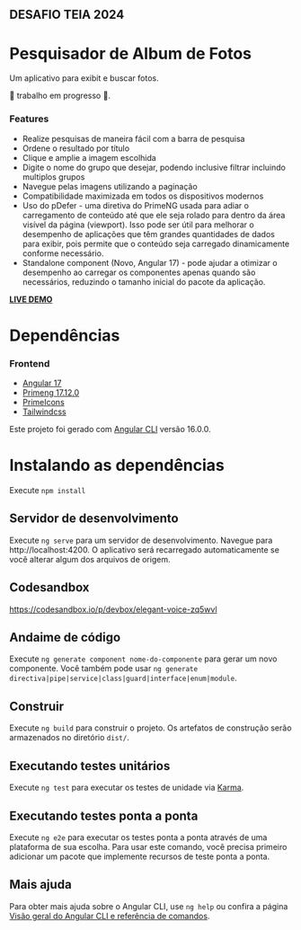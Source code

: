 ## DESAFIO TEIA 2024

# Pesquisador de Album de Fotos

Um aplicativo para exibit e buscar fotos.

🚧 trabalho em progresso 🚧.

### Features

- Realize pesquisas de maneira fácil com a barra de pesquisa
- Ordene o resultado por título
- Clique e amplie a imagem escolhida
- Digite o nome do grupo que desejar, podendo inclusive filtrar incluindo multiplos grupos
- Navegue pelas imagens utilizando a paginação
- Compatibilidade maximizada em todos os dispositivos modernos
- Uso do pDefer - uma diretiva do PrimeNG usada para adiar o carregamento de conteúdo até que ele seja rolado para dentro da área visível da página (viewport). Isso pode ser útil para melhorar o desempenho de aplicações que têm grandes quantidades de dados para exibir, pois permite que o conteúdo seja carregado dinamicamente conforme necessário.
- Standalone component (Novo, Angular 17) - pode ajudar a otimizar o desempenho ao carregar os componentes apenas quando são necessários, reduzindo o tamanho inicial do pacote da aplicação.


**[LIVE DEMO](https://zq5wvl-4200.csb.app//)**

# **Dependências**

### **Frontend**
- [Angular 17](https://angular.io/)
- [Primeng 17.12.0](https://primeng.org/)
- [PrimeIcons](https://primeng.org/icons)
- [Tailwindcss](https://tailwindcss.com/)

Este projeto foi gerado com [Angular CLI](https://github.com/angular/angular-cli) versão 16.0.0.

# Instalando as dependências 

Execute `npm install` 

## Servidor de desenvolvimento

Execute `ng serve` para um servidor de desenvolvimento. Navegue para http://localhost:4200. O aplicativo será recarregado automaticamente se você alterar algum dos arquivos de origem.

## Codesandbox

https://codesandbox.io/p/devbox/elegant-voice-zq5wvl

## Andaime de código

Execute `ng generate component nome-do-componente` para gerar um novo componente. Você também pode usar `ng generate directiva|pipe|service|class|guard|interface|enum|module`.

## Construir

Execute `ng build` para construir o projeto. Os artefatos de construção serão armazenados no diretório `dist/`.

## Executando testes unitários

Execute `ng test` para executar os testes de unidade via [Karma](https://karma-runner.github.io).

## Executando testes ponta a ponta

Execute `ng e2e` para executar os testes ponta a ponta através de uma plataforma de sua escolha. Para usar este comando, você precisa primeiro adicionar um pacote que implemente recursos de teste ponta a ponta.

## Mais ajuda

Para obter mais ajuda sobre o Angular CLI, use `ng help` ou confira a página [Visão geral do Angular CLI e referência de comandos](https://angular.io/cli).